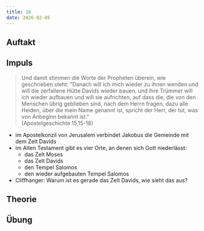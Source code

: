 ```yaml
---
title: 16
date: 2026-02-05
---
```


## Auftakt

## Impuls

> Und damit stimmen die Worte der Propheten überein, wie geschrieben steht: "Danach will ich mich wieder zu ihnen wenden und will die zerfallene Hütte Davids wieder bauen, und ihre Trümmer will ich wieder aufbauen und will sie aufrichten, auf dass die, die von den Menschen übrig geblieben sind, nach dem Herrn fragen, dazu alle Heiden, über die mein Name genannt ist, spricht der Herr, der tut, was von Anbeginn bekannt ist."  
> (Apostelgeschichte 15,15-18)

- im Apostelkonzil von Jerusalem verbindet Jakobus die Gemeinde mit dem Zelt Davids
- im Alten Testament gibt es vier Orte, an denen sich Gott niederlässt:
    - das Zelt Moses
    - das Zelt Davids
    - den Tempel Salomos
    - den wieder aufgebauten Tempel Salomos
- Cliffhanger: Warum ist es gerade das Zelt Davids, wie sieht das aus?

## Theorie

## Übung
